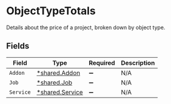 # ObjectTypeTotals

Details about the price of a project, broken down by object type.


## Fields

| Field                                                    | Type                                                     | Required                                                 | Description                                              |
| -------------------------------------------------------- | -------------------------------------------------------- | -------------------------------------------------------- | -------------------------------------------------------- |
| `Addon`                                                  | [*shared.Addon](../../../pkg/models/shared/addon.md)     | :heavy_minus_sign:                                       | N/A                                                      |
| `Job`                                                    | [*shared.Job](../../../pkg/models/shared/job.md)         | :heavy_minus_sign:                                       | N/A                                                      |
| `Service`                                                | [*shared.Service](../../../pkg/models/shared/service.md) | :heavy_minus_sign:                                       | N/A                                                      |
